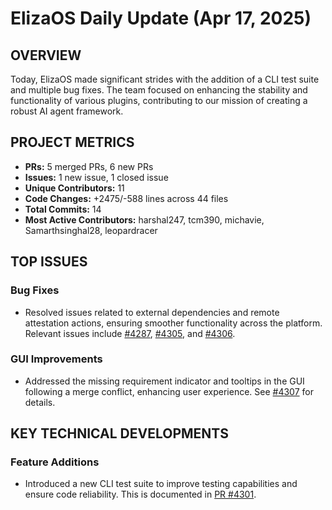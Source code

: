 # ElizaOS Daily Update (Apr 17, 2025)

## OVERVIEW 
Today, ElizaOS made significant strides with the addition of a CLI test suite and multiple bug fixes. The team focused on enhancing the stability and functionality of various plugins, contributing to our mission of creating a robust AI agent framework.

## PROJECT METRICS
- **PRs:** 5 merged PRs, 6 new PRs
- **Issues:** 1 new issue, 1 closed issue
- **Unique Contributors:** 11
- **Code Changes:** +2475/-588 lines across 44 files
- **Total Commits:** 14
- **Most Active Contributors:** harshal247, tcm390, michavie, Samarthsinghal28, leopardracer

## TOP ISSUES
### Bug Fixes
- Resolved issues related to external dependencies and remote attestation actions, ensuring smoother functionality across the platform. Relevant issues include [#4287](https://github.com/elizaos/eliza/issues/4287), [#4305](https://github.com/elizaos/eliza/issues/4305), and [#4306](https://github.com/elizaos/eliza/issues/4306).

### GUI Improvements
- Addressed the missing requirement indicator and tooltips in the GUI following a merge conflict, enhancing user experience. See [#4307](https://github.com/elizaos/eliza/issues/4307) for details.

## KEY TECHNICAL DEVELOPMENTS
### Feature Additions
- Introduced a new CLI test suite to improve testing capabilities and ensure code reliability. This is documented in [PR #4301](https://github.com/elizaos/eliza/pull/4301).

###